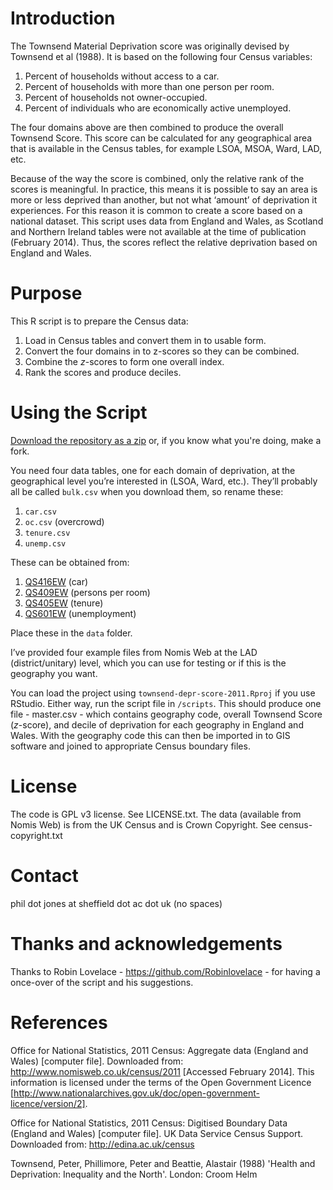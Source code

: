 Introduction
===============

The Townsend Material Deprivation score was originally devised by Townsend et al
(1988). It is based on the following four Census variables:

1. Percent of households without access to a car.
2. Percent of households with more than one person per room.
3. Percent of households not owner-occupied.
4. Percent of individuals who are economically active unemployed.

The four domains above are then combined to produce the overall Townsend Score.
This score can be calculated for any geographical area that is available in the
Census tables, for example LSOA, MSOA, Ward, LAD, etc.

Because of the way the score is combined, only the relative rank of the scores
is meaningful. In practice, this means it is possible to say an area is more or
less deprived than another, but not what ‘amount’ of deprivation it experiences.
For this reason it is common to create a score based on a national dataset. This
script uses data from England and Wales, as Scotland and Northern Ireland tables
were not available at the time of publication (February 2014). Thus, the scores
reflect the relative deprivation based on England and Wales.

Purpose
===============

This R script is to prepare the Census data:

1. Load in Census tables and convert them in to usable form.
2. Convert the four domains in to z-scores so they can be combined.
3. Combine the *z*-scores to form one overall index.
4. Rank the scores and produce deciles.

Using the Script
================

[Download the repository as a zip](https://github.com/philmikejones/townsend-depr-score-2011/archive/master.zip) or, if you know what you're doing, make a fork.

You need four data tables, one for each domain of deprivation, at the geographical level you’re interested in (LSOA, Ward, etc.). They’ll probably 
all be called `bulk.csv` when you download them, so rename these:

1. `car.csv`
2. `oc.csv` (overcrowd)
3. `tenure.csv`
4. `unemp.csv`

These can be obtained from:

1. [QS416EW](http://www.nomisweb.co.uk/census/2011/qs416ew) (car)
2. [QS409EW](http://www.nomisweb.co.uk/census/2011/qs409ew) (persons per room)
3. [QS405EW](http://www.nomisweb.co.uk/census/2011/qs405ew) (tenure)
4. [QS601EW](http://www.nomisweb.co.uk/census/2011/qs601ew) (unemployment)

Place these in the `data` folder.

I’ve provided four example files from Nomis Web at the LAD (district/unitary) level, which you can use for testing or if this is the geography you want.

You can load the project using `townsend-depr-score-2011.Rproj` if you use RStudio. Either way, run the script file in `/scripts`. This should produce one file - master.csv - which contains geography code, overall Townsend Score (*z*-score), and decile of deprivation for each geography in England and Wales. With the geography code this can then be imported in to GIS software and joined to appropriate Census boundary files.

License
===============

The code is GPL v3 license. See LICENSE.txt.
The data (available from Nomis Web) is from the UK Census and is Crown Copyright. See census-copyright.txt

Contact
===============
phil dot jones at sheffield dot ac dot uk (no spaces)

Thanks and acknowledgements
===========================

Thanks to Robin Lovelace - https://github.com/Robinlovelace - for having
a once-over of the script and his suggestions.

References
===============

Office for National Statistics, 2011 Census: Aggregate data (England and Wales) [computer file]. Downloaded from: http://www.nomisweb.co.uk/census/2011 [Accessed February 2014]. This information is licensed under the terms of the Open Government Licence [http://www.nationalarchives.gov.uk/doc/open-government-licence/version/2].

Office for National Statistics, 2011 Census: Digitised Boundary Data (England and Wales) [computer file]. UK Data Service Census Support. Downloaded from: http://edina.ac.uk/census

Townsend, Peter, Phillimore, Peter and Beattie, Alastair (1988) 'Health and Deprivation: Inequality and the North'. London: Croom Helm
